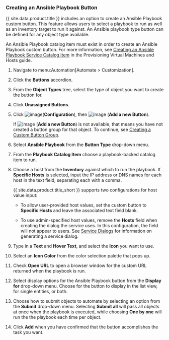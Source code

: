 ### Creating an Ansible Playbook Button

{{ site.data.product.title }} includes an option to create an Ansible Playbook custom
button. This feature allows users to select a playbook to run as well as
an inventory target to run it against. An Ansible playbook type button
can be defined for any object type available.

<div class="note">

An Ansible Playbook catalog item must exist in order to create an Ansible Playbook custom button. For more information, see <a href="https://access.redhat.com/documentation/en-us/red_hat_cloudforms/4.5/html/provisioning_virtual_machines_and_hosts/catalogs-services#create-playbook-service-catalog-item" target="_blank">Creating an Ansible Playbook Service Catalog Item</a> in the Provisioning Virtual Machines and Hosts guide.

</div>

1.  Navigate to menu:Automation\[Automate \> Customization\].

2.  Click the **Buttons** accordion.

3.  From the **Object Types** tree, select the type of object you want
    to create the button for.

4.  Click **Unassigned Buttons**.

5.  Click ![image](../images/1847.png)(**Configuration**), then
    ![image](../images/1862.png) (**Add a new Button**).

    <div class="note">

    If ![image](../images/1862.png) (**Add a new Button**) is not
    available, that means you have not created a button group for that
    object. To continue, see [Creating a Custom Button Group](#create-custom-button-group).

    </div>

6.  Select **Ansible Playbook** from the **Button Type** drop-down menu.

7.  From the **Playbook Catalog Item** choose a playbook-backed catalog
    item to run.

8.  Choose a host from the **Inventory** against which to run the
    playbook. If **Specific Hosts** is selected, input the IP address or
    DNS names for each host in the text field, separating each with a
    comma.

    <div class="note">

    {{ site.data.product.title_short }} supports two configurations for host value
    input:

      - To allow user-provided host values, set the custom button to
        **Specific Hosts** and leave the associated text field blank.

      - To use admin-specified host values, remove the **Hosts** field when creating the dialog the service uses. In this
        configuration, the field will not appear to users. See <a href="https://access.redhat.com/documentation/en-us/red_hat_cloudforms/4.7/html/provisioning_virtual_machines_and_hosts/catalogs-services#service-dialogs" target="_blank">Service Dialogs</a> for information on generating a service dialog.

    </div>

9.  Type in a **Text** and **Hover Text**, and select the **Icon** you
    want to use.

10. Select an **Icon Color** from the color selection palette that pops
    up.

11. Check **Open URL** to open a browser window for the custom URL
    returned when the playbook is run.

12. Select display options for the Ansible Playbook button from the
    **Display for** drop-down menu. Choose for the button to display in
    the list view, for single entities, or both.

13. Choose how to submit objects to automate by selecting an option from
    the **Submit** drop-down menu. Selecting **Submit all** will pass
    all objects at once when the playbook is executed, while choosing
    **One by one** will run the the playbook each time per object.

14. Click **Add** when you have confirmed that the button accomplishes
    the task you want.
